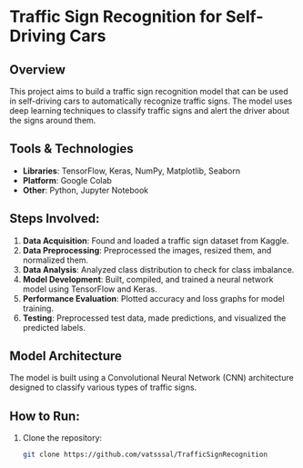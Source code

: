 # Traffic Sign Recognition for Self-Driving Cars

## Overview
This project aims to build a traffic sign recognition model that can be used in self-driving cars to automatically recognize traffic signs. The model uses deep learning techniques to classify traffic signs and alert the driver about the signs around them.

## Tools & Technologies
- **Libraries**: TensorFlow, Keras, NumPy, Matplotlib, Seaborn
- **Platform**: Google Colab
- **Other**: Python, Jupyter Notebook

## Steps Involved:
1. **Data Acquisition**: Found and loaded a traffic sign dataset from Kaggle.
2. **Data Preprocessing**: Preprocessed the images, resized them, and normalized them.
3. **Data Analysis**: Analyzed class distribution to check for class imbalance.
4. **Model Development**: Built, compiled, and trained a neural network model using TensorFlow and Keras.
5. **Performance Evaluation**: Plotted accuracy and loss graphs for model training.
6. **Testing**: Preprocessed test data, made predictions, and visualized the predicted labels.

## Model Architecture
The model is built using a Convolutional Neural Network (CNN) architecture designed to classify various types of traffic signs.

## How to Run:
1. Clone the repository: 
   ```bash
   git clone https://github.com/vatsssal/TrafficSignRecognition
